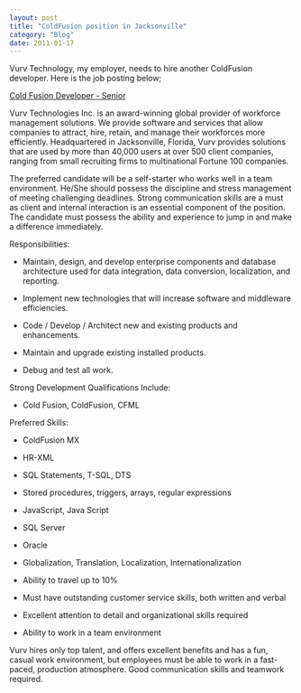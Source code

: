 ```yaml
---
layout: post
title: "ColdFusion position in Jacksonville"
category: "Blog"
date: 2011-01-17
---
```



Vurv Technology, my employer, needs to hire another ColdFusion developer. Here is the job posting below;

[Cold Fusion Developer - Senior](http://corporate.recruitmax.com/main/careerportal/job_profile.cfm?szOrderID=227437)

Vurv Technologies Inc. is an award-winning global provider of workforce management solutions. We provide software and services that allow companies to attract, hire, retain, and manage their workforces more efficiently. Headquartered in Jacksonville, Florida, Vurv provides solutions that are used by more than 40,000 users at over 500 client companies, ranging from small recruiting firms to multinational Fortune 100 companies.  

The preferred candidate will be a self-starter who works well in a team environment. He/She should possess the discipline and stress management of meeting challenging deadlines. Strong communication skills are a must as client and internal interaction is an essential component of the position. The candidate must possess the ability and experience to jump in and make a difference immediately.  

Responsibilities:  

* Maintain, design, and develop enterprise components and database architecture used for data integration, data conversion, localization, and reporting.  

* Implement new technologies that will increase software and middleware efficiencies.  

* Code / Develop / Architect new and existing products and enhancements.  

* Maintain and upgrade existing installed products.  

* Debug and test all work.  

Strong Development Qualifications Include:  

* Cold Fusion, ColdFusion, CFML  

Preferred Skills:  

* ColdFusion MX  

* HR-XML  

* SQL Statements, T-SQL, DTS  

* Stored procedures, triggers, arrays, regular expressions  

* JavaScript, Java Script  

* SQL Server  

* Oracle  

* Globalization, Translation, Localization, Internationalization  

* Ability to travel up to 10%  

* Must have outstanding customer service skills, both written and verbal  

* Excellent attention to detail and organizational skills required  

* Ability to work in a team environment  

Vurv hires only top talent, and offers excellent benefits and has a fun, casual work environment, but employees must be able to work in a fast-paced, production atmosphere. Good communication skills and teamwork required.